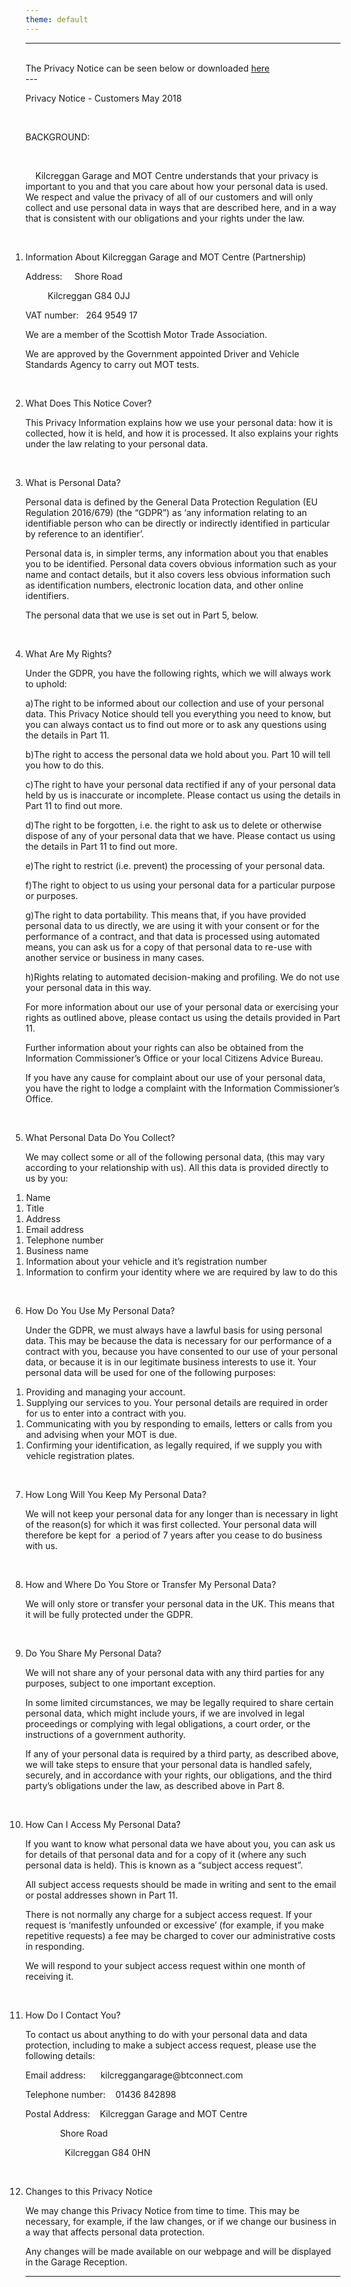 ```yaml
---
theme: default
---
```


---
<br>
The Privacy Notice can be seen below or downloaded <a href='GDPR%20Privacy%20Notice.pdf'>here</a>
<br>
---

<?xml version="1.0" encoding="UTF-8"?>
<html xml:lang="en" xmlns="http://www.w3.org/1999/xhtml"><head><link rel="stylesheet" href="assets/css/book.css" type="text/css"/><meta charset="UTF-8"/><meta name="EPB-UUID" content="F674D648-E2C7-4CCE-9385-4F7B1FA034F8"/></head><body dir="ltr" onload="Body_onLoad()"><div class="body" style="white-space:pre-wrap; line-break:strict;"><p class="p1" style=""><span class="c1 c2">Privacy Notice - Customers May 2018</span></p><p class="p2 p3" style=""> </p><p class="p4 c3" style="">BACKGROUND: </p><p class="p2 p5" style=""> </p><p class="p2 p5" style=""><bdi>	</bdi><bdi>Kilcreggan Garage and MOT Centre understands that your privacy is important to you and that you care about how your personal data is used. We respect and value the privacy of all of our customers and will only collect and use personal data in ways that are described here, and in a way that is consistent with our obligations and your rights under the law.</bdi></p><p class="p6" style=""> </p><ol style="padding:0; margin:0;"><li value="1" class="p7 li1 b1" style=""><span class="c1 c4">Information About Kilcreggan Garage and MOT Centre (Partnership)</span></li></ol><p class="p8" style=""><bdi>Address: </bdi><bdi>	</bdi><bdi>Shore Road</bdi></p><p class="p8" style=""><bdi>			</bdi><bdi>Kilcreggan G84 0JJ</bdi></p><p class="p8" style=""><bdi>VAT number: </bdi><bdi>	</bdi><bdi>264 9549 17</bdi></p><p class="p8" style="">We are a member of the Scottish Motor Trade Association.</p><p class="p8" style="">We are approved by the Government appointed Driver and Vehicle Standards Agency to carry out MOT tests.</p><p class="p6" style=""> </p><ol style="padding:0; margin:0;"><li value="2" class="p7 li1 b1" style=""><span class="c1 c4">What Does This Notice Cover?</span></li></ol><p class="p8" style="">This Privacy Information explains how we use your personal data: how it is collected, how it is held, and how it is processed. It also explains your rights under the law relating to your personal data.</p><p class="p6" style=""> </p><ol style="padding:0; margin:0;"><li value="3" class="p7 li1 b1" style=""><span class="c1 c4">What is Personal Data?</span></li></ol><p class="p8" style="">Personal data is defined by the General Data Protection Regulation (EU Regulation 2016/679) (the “GDPR”) as ‘any information relating to an identifiable person who can be directly or indirectly identified in particular by reference to an identifier’.</p><p class="p8" style="">Personal data is, in simpler terms, any information about you that enables you to be identified. Personal data covers obvious information such as your name and contact details, but it also covers less obvious information such as identification numbers, electronic location data, and other online identifiers.</p><p class="p8" style="">The personal data that we use is set out in Part 5, below.</p><p class="p6" style=""> </p><ol style="padding:0; margin:0;"><li value="4" class="p7 li1 b1" style=""><span class="c1 c4">What Are My Rights?</span></li></ol><p class="p8" style="">Under the GDPR, you have the following rights, which we will always work to uphold:</p><p class="p9" style=""><span class="c5"><bdi>a)</bdi></span><span class="c1">The right to be informed about our collection and use of your personal data. This Privacy Notice should tell you everything you need to know, but you can always contact us to find out more or to ask any questions using the details in Part 11.</span></p><p class="p9" style=""><span class="c5"><bdi>b)</bdi></span><span class="c1">The right to access the personal data we hold about you. Part 10 will tell you how to do this.</span></p><p class="p9" style=""><span class="c6"><bdi>c)</bdi></span><span class="c1">The right to have your personal data rectified if any of your personal data held by us is inaccurate or incomplete. Please contact us using the details in Part 11 to find out more.</span></p><p class="p9" style=""><span class="c5"><bdi>d)</bdi></span><span class="c1">The right to be forgotten, i.e. the right to ask us to delete or otherwise dispose of any of your personal data that we have. Please contact us</span><span class="c1 c2"> </span><span class="c1">using the details in Part 11 to find out more.</span></p><p class="p9" style=""><span class="c5"><bdi>e)</bdi></span><span class="c1">The right to restrict (i.e. prevent) the processing of your personal data.</span></p><p class="p9" style=""><span class="c7"><bdi>f)</bdi></span><span class="c1">The right to object to us using your personal data for a particular purpose or purposes.</span></p><p class="p9" style=""><span class="c5"><bdi>g)</bdi></span><span class="c1">The right to data portability. This means that, if you have provided personal data to us directly, we are using it with your consent or for the performance of a contract, and that data is processed using automated means, you can ask us for a copy of that personal data to re-use with another service or business in many cases.</span></p><p class="p9" style=""><span class="c5"><bdi>h)</bdi></span><span class="c1">Rights relating to automated decision-making and profiling. We do not use your personal data in this way</span><span class="c1 c2">.</span></p><p class="p10" style=""><span class="c1">For more information about our</span><span class="c1 c2"> </span><span class="c1">use of your personal data or exercising your rights as outlined above, please contact us using the details provided in Part 11.</span></p><p class="p8" style="">Further information about your rights can also be obtained from the Information Commissioner’s Office or your local Citizens Advice Bureau.</p><p class="p8" style="">If you have any cause for complaint about our use of your personal data, you have the right to lodge a complaint with the Information Commissioner’s Office.</p><p class="p6" style=""> </p><ol style="padding:0; margin:0;"><li value="5" class="p7 li1 b1" style=""><span class="c1 c4">What Personal Data Do You Collect?</span></li></ol><p class="p8" style="">We may collect some or all of the following personal data, (this may vary according to your relationship with us). All this data is provided directly to us by you:</p><ol style="padding:0 0 0 1px; margin:0;"><li class="p11 p12 li2 b2" style=""><span class="c1 c8">Name</span></li></ol><ol style="padding:0 0 0 1px; margin:0;"><li class="p11 p12 li2 b2" style=""><span class="c1 c8">Title</span></li></ol><ol style="padding:0 0 0 1px; margin:0;"><li class="p11 p12 li2 b2" style=""><span class="c1 c8">Address</span></li></ol><ol style="padding:0 0 0 1px; margin:0;"><li class="p11 p12 li2 b2" style=""><span class="c1 c8">Email address</span></li></ol><ol style="padding:0 0 0 1px; margin:0;"><li class="p11 p12 li2 b2" style=""><span class="c1 c8">Telephone number</span></li></ol><ol style="padding:0 0 0 1px; margin:0;"><li class="p11 p12 li2 b2" style=""><span class="c1 c8">Business name </span></li></ol><ol style="padding:0 0 0 1px; margin:0;"><li class="p11 p12 li2 b2" style=""><span class="c1 c8">Information about your vehicle and it’s registration number</span></li></ol><ol style="padding:0 0 0 1px; margin:0;"><li class="p11 p12 li2 b2" style=""><span class="c1 c8">Information to confirm your identity where we are required by law to do this</span></li></ol><p class="p6" style=""> </p><ol style="padding:0; margin:0;"><li value="6" class="p7 li1 b1" style=""><span class="c1 c4">How Do You Use My Personal Data?</span></li></ol><p class="p10" style=""><span class="c1">Under the GDPR, we must always have a lawful basis for using personal data. This may be because the data is necessary for our performance of a contract with you, because you have consented to our use of your personal data, or because it is in our</span><span class="c1 c2"> </span><span class="c1">legitimate business interests to use it. Your personal data will be used for one of the following purposes:</span></p><ol style="padding:0 0 0 1px; margin:0;"><li class="p11 p12 li2 b2" style=""><span class="c1 c8">Providing and managing your account.</span></li></ol><ol style="padding:0 0 0 1px; margin:0;"><li class="p11 p12 li2 b2" style=""><span class="c1 c8">Supplying our services to you. Your personal details are required in order for us</span><span class="c1 c2 c9"> </span><span class="c1 c8">to enter into a contract with you.</span></li></ol><ol style="padding:0 0 0 1px; margin:0;"><li class="p11 p12 li2 b2" style=""><span class="c1 c8">Communicating with you by responding to emails, letters or calls from you and advising when your MOT is due.</span></li></ol><ol style="padding:0 0 0 1px; margin:0;"><li class="p11 p12 li2 b2" style=""><span class="c1 c8">Confirming your identification, as legally required, if we supply you with vehicle registration plates.</span></li></ol><p class="p6" style=""> </p><ol style="padding:0; margin:0;"><li value="7" class="p7 li1 b1" style=""><span class="c1 c4">How Long Will You Keep My Personal Data?</span></li></ol><p class="p10" style=""><span class="c1">We</span><span class="c1 c2"> </span><span class="c1">will not keep your personal data for any longer than is necessary in light of the reason(s) for which it was first collected. Your personal data will therefore be kept for  a period of 7 years after you cease to do business with us.</span></p><p class="p6" style=""> </p><ol style="padding:0; margin:0;"><li value="8" class="p7 li1 b1" style=""><span class="c1 c4">How and Where Do You Store or Transfer My Personal Data?</span></li></ol><p class="p10" style=""><span class="c1">We</span><span class="c1 c2"> </span><span class="c1">will only store or transfer your personal data in the UK. This means that it will be fully protected under the GDPR.</span></p><p class="p6" style=""> </p><ol style="padding:0; margin:0;"><li value="9" class="p7 li1 b1" style=""><span class="c1 c4">Do You Share My Personal Data?</span></li></ol><p class="p10" style=""><span class="c1">We</span><span class="c1 c2"> </span><span class="c1">will not share any of your personal data with any third parties for any purposes, subject to one important exception.</span></p><p class="p8" style="">In some limited circumstances, we may be legally required to share certain personal data, which might include yours, if we are involved in legal proceedings or complying with legal obligations, a court order, or the instructions of a government authority.</p><p class="p10" style=""><span class="c1">If any of your personal data is required by a third party, as described above, we</span><span class="c1 c2"> </span><span class="c1">will take steps to ensure that your personal data is handled safely, securely, and in accordance with your rights, our obligations, and the third party’s obligations under the law, as described above in Part 8.</span></p><p class="p6" style=""> </p><ol style="padding:0; margin:0;"><li value="10" class="p7 li1 b3" style=""><span class="c1 c4">How Can I Access My Personal Data?</span></li></ol><p class="p8" style="">If you want to know what personal data we have about you, you can ask us for details of that personal data and for a copy of it (where any such personal data is held). This is known as a “subject access request”.</p><p class="p8" style="">All subject access requests should be made in writing and sent to the email or postal addresses shown in Part 11. </p><p class="p8" style="">There is not normally any charge for a subject access request. If your request is ‘manifestly unfounded or excessive’ (for example, if you make repetitive requests) a fee may be charged to cover our administrative costs in responding.</p><p class="p10" style=""><span class="c1">We</span><span class="c1 c2"> </span><span class="c1">will respond to your subject access request within one month of receiving it.</span></p><p class="p6" style=""> </p><ol style="padding:0; margin:0;"><li value="11" class="p7 li1 b3" style=""><span class="c1 c4">How Do I Contact You?</span></li></ol><p class="p8" style="">To contact us about anything to do with your personal data and data protection, including to make a subject access request, please use the following details:</p><p class="p13" style=""><bdi>Email address:</bdi><bdi>		</bdi><bdi>kilcreggangarage@btconnect.com</bdi></p><p class="p13" style=""><bdi>Telephone number: </bdi><bdi>	</bdi><bdi>01436 842898</bdi></p><p class="p13" style=""><bdi>Postal Address:</bdi><bdi>	</bdi><bdi>Kilcreggan Garage and MOT Centre</bdi></p><p class="p13" style=""><bdi>				</bdi><bdi>Shore Road</bdi></p><p class="p13" style=""><bdi>				</bdi><bdi>Kilcreggan G84 0HN </bdi></p><p class="p6" style=""> </p><ol style="padding:0; margin:0;"><li value="12" class="p7 li1 b3" style=""><span class="c1 c4">Changes to this Privacy Notice</span></li></ol><p class="p10" style=""><span class="c1">We</span><span class="c1 c2"> </span><span class="c1">may change this Privacy Notice from time to time. This may be necessary, for example, if the law changes, or if we change our business in a way that affects personal data protection.</span></p><p class="p8" style="">Any changes will be made available on our webpage and will be displayed in the Garage Reception.</p></div></body></html>

---
